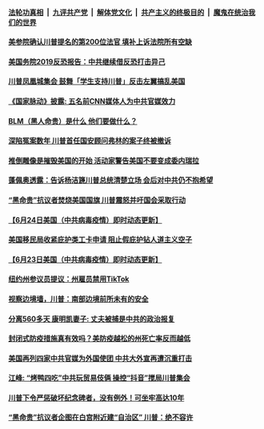 ####  [法轮功真相](../../../../basic/blob/master/README.md?t=06251831) &nbsp;|&nbsp; [九评共产党](../../../../9ping.md/blob/master/README.md?t=06251831) &nbsp;|&nbsp; [解体党文化](../../../../jtdwh.md/blob/master/README.md?t=06251831)  &nbsp;|&nbsp; [共产主义的终极目的](../../../../gczydzjmd.md/blob/master/README.md?t=06251831) &nbsp;|&nbsp; [魔鬼在统治我们的世界](../../../../mgztzwmdsj.md/blob/master/README.md?t=06251831) 

#### [美参院确认川普提名的第200位法官 填补上诉法院所有空缺](../pages/soh6/393946.md?t=06251831) 
#### [美国务院2019反恐报告：中共继续借反恐打击异己](../pages/soh6/393943.md?t=06251831) 
#### [川普凤凰城集会 鼓舞「学生支持川普」反击左翼搞乱美国](../pages/soh6/393862.md?t=06251831) 
#### [《国家脉动》披露: 五名前CNN媒体人为中共官媒效力](../pages/soh6/393856.md?t=06251831) 
#### [BLM（黑人命贵）是什么 他们要做什么？](../pages/soh6/393853.md?t=06251831) 
#### [深陷冤案数年 川普首任国安顾问弗林的案子终被撤诉](../pages/soh6/393847.md?t=06251831) 
#### [推倒雕像是摧毁美国的开始 活动家警告美国不要变成委内瑞拉](../pages/soh6/393808.md?t=06251831) 
#### [蓬佩奥透露：告诉杨洁篪川普总统清楚立场 会后对中共仍不抱希望](../pages/soh6/393787.md?t=06251831) 
#### [“黑命贵”抗议者焚烧美国国旗 川普震怒并吁国会采取行动](../pages/soh6/393796.md?t=06251831) 
#### [【6月24日美国（中共病毒疫情）即时动态更新】](../pages/soh6/393700.md?t=06251831) 
#### [美国移民局收紧庇护类工卡申请 阻止假庇护钻人道主义空子](../pages/soh6/393589.md?t=06251831) 
#### [【6月23日美国（中共病毒疫情）即时动态更新】](../pages/soh6/393403.md?t=06251831) 
#### [纽约州参议员提议：州雇员禁用TikTok](../pages/soh6/393514.md?t=06251831) 
#### [视察边境墙，川普：南部边境前所未有的安全](../pages/soh6/393544.md?t=06251831) 
#### [分离560多天 康明凯妻子: 丈夫被捕是中共的政治报复](../pages/soh6/393535.md?t=06251831) 
#### [封闭式防疫措施真有效吗？美防疫越松的州死亡率反而越低](../pages/soh6/393523.md?t=06251831) 
#### [美国再列四家中共官媒为外国使团 中共大外宣再遭沉重打击](../pages/soh6/393454.md?t=06251831) 
#### [江峰: “烤鸭四吃”中共玩贸易伎俩  操控“抖音”搅局川普集会](../pages/soh6/393448.md?t=06251831) 
#### [川普下令严惩破坏纪念碑者，没有例外！可坐牢高达10年](../pages/soh6/393439.md?t=06251831) 
#### [“黑命贵”抗议者企图在白宫附近建“自治区” 川普：绝不容许](../pages/soh6/393427.md?t=06251831) 

